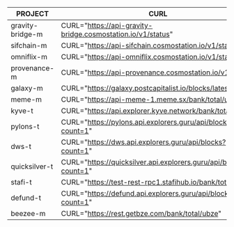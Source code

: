 **PROJECT** | **CURL** |
--- | --- |
gravity-bridge-m | CURL="https://api-gravity-bridge.cosmostation.io/v1/status" |
sifchain-m | CURL="https://api-sifchain.cosmostation.io/v1/status" |
omniflix-m | CURL="https://api-omniflix.cosmostation.io/v1/status" |
provenance-m | CURL="https://api-provenance.cosmostation.io/v1/status" |
galaxy-m | CURL="https://galaxy.postcapitalist.io/blocks/latest" |
meme-m | CURL="https://api-meme-1.meme.sx/bank/total/umeme" |
kyve-t | CURL="https://api.explorer.kyve.network/bank/total/tkyve" |
pylons-t | CURL="https://pylons.api.explorers.guru/api/blocks?count=1" |
dws-t | CURL="https://dws.api.explorers.guru/api/blocks?count=1" |
quicksilver-t | CURL="https://quicksilver.api.explorers.guru/api/blocks?count=1" |
stafi-t | CURL="https://test-rest-rpc1.stafihub.io/bank/total/ufis" |
defund-t | CURL="https://defund.api.explorers.guru/api/blocks?count=1" |
beezee-m | CURL="https://rest.getbze.com/bank/total/ubze" |
